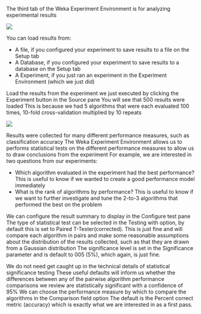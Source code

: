 The third tab of the Weka Experiment Environment is for analyzing experimental results

![](https://github.com/fenago/katacoda-scenarios/raw/master/machine-learning-mastery-weka/machine-learning-mastery-weka-chapter-20/steps/images/115.png)

You can load results from:
- A file, if you configured your experiment to save results to a file on the Setup tab
- A Database, if you configured your experiment to save results to a database on the Setup
tab
- A Experiment, if you just ran an experiment in the Experiment Environment (which we
just did)

Load the results from the experiment we just executed by clicking the Experiment button in
the Source pane You will see that 500 results were loaded This is because we had 5 algorithms
that were each evaluated 100 times, 10-fold cross-validation multiplied by 10 repeats

![](https://github.com/fenago/katacoda-scenarios/raw/master/machine-learning-mastery-weka/machine-learning-mastery-weka-chapter-20/steps/images/116.png)

Results were collected for many different performance measures, such as classification
accuracy The Weka Experiment Environment allows us to performs statistical tests on the
different performance measures to allow us to draw conclusions from the experiment For
example, we are interested in two questions from our experiments:
- Which algorithm evaluated in the experiment had the best performance? This is useful to
know if we wanted to create a good performance model immediately
- What is the rank of algorithms by performance? This is useful to know if we want to
further investigate and tune the 2-to-3 algorithms that performed the best on the problem

We can configure the result summary to display in the Configure test pane The type of
statistical test can be selected in the Testing with option, by default this is set to Paired T-Tester(corrected). This is just fine and will compare each algorithm in pairs and make some reasonable
assumptions about the distribution of the results collected, such as that they are drawn from a
Gaussian distribution The significance level is set in the Significance parameter and is default
to 005 (5%), which again, is just fine.

We do not need get caught up in the technical details of statistical significance testing These
useful defaults will inform us whether the differences between any of the pairwise algorithm
performance comparisons we review are statistically significant with a confidence of 95% We
can choose the performance measure by which to compare the algorithms in the Comparison
field option The default is the Percent correct metric (accuracy) which is exactly what we are
interested in as a first pass.
